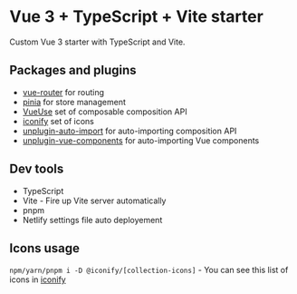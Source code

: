 # Vue 3 + TypeScript + Vite starter

Custom Vue 3 starter with TypeScript and Vite. 

## Packages and plugins

- [vue-router](https://router.vuejs.org/) for routing
- [pinia](https://pinia.vuejs.org/) for store management
- [VueUse](https://vueuse.org/) set of composable composition API
- [iconify](https://iconify.design/) set of icons
- [unplugin-auto-import](https://github.com/antfu/unplugin-auto-import) for auto-importing composition API
- [unplugin-vue-components](https://github.com/antfu/unplugin-vue-components) for auto-importing Vue components
  
## Dev tools

- TypeScript
- Vite - Fire up Vite server automatically
- pnpm
- Netlify settings file auto deployement

## Icons usage

`npm/yarn/pnpm i -D @iconify/[collection-icons]` - You can see this list of icons in [iconify](https://icon-sets.iconify.design/)